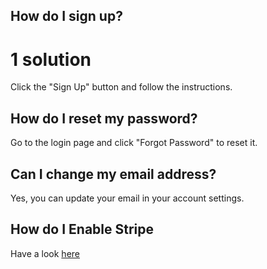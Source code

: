 ## How do I sign up?

# 1 solution

Click the "Sign Up" button and follow the instructions.

## How do I reset my password?

Go to the login page and click "Forgot Password" to reset it.

## Can I change my email address?

Yes, you can update your email in your account settings.

## How do I Enable Stripe

Have a look [here](/how-to-set-up-stripe)
